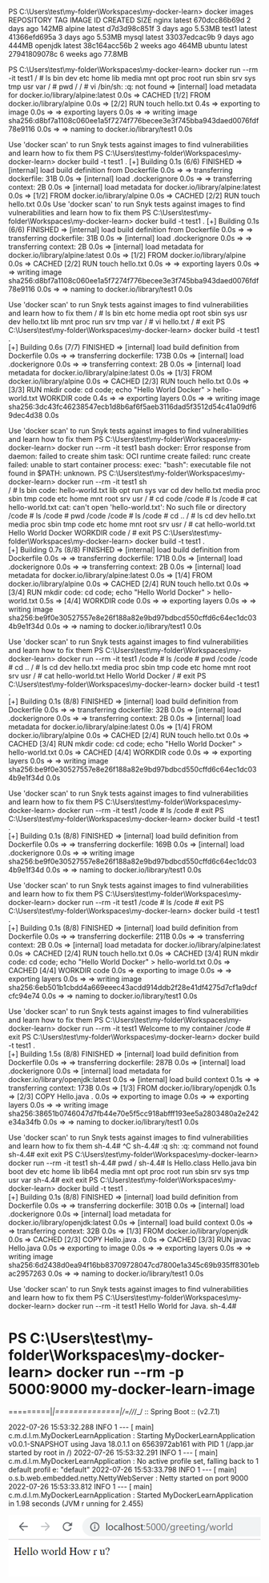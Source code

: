 PS C:\Users\test\my-folder\Workspaces\my-docker-learn> docker images
REPOSITORY   TAG       IMAGE ID       CREATED       SIZE
nginx        latest    670dcc86b69d   2 days ago    142MB
alpine       latest    d7d3d98c851f   3 days ago    5.53MB
test1        latest    41366efd695a   3 days ago    5.53MB
mysql        latest    33037edcac9b   9 days ago    444MB
openjdk      latest    38c164acc56b   2 weeks ago   464MB
ubuntu       latest    27941809078c   6 weeks ago   77.8MB



PS C:\Users\test\my-folder\Workspaces\my-docker-learn> docker run --rm -it test1
/ # ls
bin    dev    etc    home   lib    media  mnt    opt    proc   root   run    sbin   srv    sys    tmp    usr    var
/ # pwd
/
/ # vi
/bin/sh: :q: not found
=> [internal] load metadata for docker.io/library/alpine:latest                                                                                   0.0s
=> CACHED [1/2] FROM docker.io/library/alpine                                                                                                     0.0s
=> [2/2] RUN touch hello.txt                                                                                                                      0.4s
=> exporting to image                                                                                                                             0.0s
=> => exporting layers                                                                                                                            0.0s
=> => writing image sha256:d8bf7a1108c060ee1a5f7274f776becee3e3f745bba943daed0076fdf78e9116                                                       0.0s
=> => naming to docker.io/library/test1                                                                                                           0.0s

Use 'docker scan' to run Snyk tests against images to find vulnerabilities and learn how to fix them
PS C:\Users\test\my-folder\Workspaces\my-docker-learn> docker build -t test1 .
[+] Building 0.1s (6/6) FINISHED
=> [internal] load build definition from Dockerfile                                                                                               0.0s
=> => transferring dockerfile: 31B                                                                                                                0.0s
=> [internal] load .dockerignore                                                                                                                  0.0s
=> => transferring context: 2B                                                                                                                    0.0s
=> [internal] load metadata for docker.io/library/alpine:latest                                                                                   0.0s
=> [1/2] FROM docker.io/library/alpine                                                                                                            0.0s
=> CACHED [2/2] RUN touch hello.txt                                                                                                               0.0s
Use 'docker scan' to run Snyk tests against images to find vulnerabilities and learn how to fix them
PS C:\Users\test\my-folder\Workspaces\my-docker-learn> docker build -t test1 .
[+] Building 0.1s (6/6) FINISHED
=> [internal] load build definition from Dockerfile                                                                                               0.0s
=> => transferring dockerfile: 31B                                                                                                                0.0s
=> [internal] load .dockerignore                                                                                                                  0.0s
=> => transferring context: 2B                                                                                                                    0.0s
=> [internal] load metadata for docker.io/library/alpine:latest                                                                                   0.0s
=> [1/2] FROM docker.io/library/alpine                                                                                                            0.0s
=> CACHED [2/2] RUN touch hello.txt                                                                                                               0.0s
=> => exporting layers                                                                                                                            0.0s
=> => writing image sha256:d8bf7a1108c060ee1a5f7274f776becee3e3f745bba943daed0076fdf78e9116                                                       0.0s
=> => naming to docker.io/library/test1                                                                                                           0.0s

Use 'docker scan' to run Snyk tests against images to find vulnerabilities and learn how to fix them
/ # ls
bin        etc        home       media      opt        root       sbin       sys        usr
dev        hello.txt  lib        mnt        proc       run        srv        tmp        var
/ # vi hello.txt
/ # exit
PS C:\Users\test\my-folder\Workspaces\my-docker-learn> docker build -t test1 .     
[+] Building 0.6s (7/7) FINISHED
=> [internal] load build definition from Dockerfile                                                                                               0.0s
=> => transferring dockerfile: 173B                                                                                                               0.0s
=> [internal] load .dockerignore                                                                                                                  0.0s
=> => transferring context: 2B                                                                                                                    0.0s
=> [internal] load metadata for docker.io/library/alpine:latest                                                                                   0.0s
=> [1/3] FROM docker.io/library/alpine                                                                                                            0.0s
=> CACHED [2/3] RUN touch hello.txt                                                                                                               0.0s
=> [3/3] RUN mkdir code:     cd code;     echo "Hello World Docker" > hello-world.txt WORKDIR code                                                0.4s
=> => exporting layers                                                                                                                            0.0s
=> => writing image sha256:3dc43fc46238547ecb1d8b6af6f5aeb3116dad5f3512d54c41a09df69dec4d38                                                       0.0s

Use 'docker scan' to run Snyk tests against images to find vulnerabilities and learn how to fix them
PS C:\Users\test\my-folder\Workspaces\my-docker-learn> docker run --rm -it test1 bash
docker: Error response from daemon: failed to create shim task: OCI runtime create failed: runc create failed: unable to start container process: exec:
"bash": executable file not found in $PATH: unknown.
PS C:\Users\test\my-folder\Workspaces\my-docker-learn> docker run --rm -it test1 sh  
/ # ls
bin              code:            hello-world.txt  lib              opt              run              sys              var
cd               dev              hello.txt        media            proc             sbin             tmp
code             etc              home             mnt              root             srv              usr
/ # cd code
/code # ls
/code # cat hello-world.txt
cat: can't open 'hello-world.txt': No such file or directory
/code # ls
/code # pwd
/code
/code # ls
/code # cd ..
/ # ls
cd               dev              hello.txt        media            proc             sbin             tmp
code             etc              home             mnt              root             srv              usr
/ # cat hello-world.txt
Hello World Docker WORKDIR code
/ # exit
PS C:\Users\test\my-folder\Workspaces\my-docker-learn> docker build -t test1 .       
[+] Building 0.7s (8/8) FINISHED
=> [internal] load build definition from Dockerfile                                                                                               0.0s
=> => transferring dockerfile: 171B                                                                                                               0.0s
=> [internal] load .dockerignore                                                                                                                  0.0s
=> => transferring context: 2B                                                                                                                    0.0s
=> [internal] load metadata for docker.io/library/alpine:latest                                                                                   0.0s
=> [1/4] FROM docker.io/library/alpine                                                                                                            0.0s
=> CACHED [2/4] RUN touch hello.txt                                                                                                               0.0s
=> [3/4] RUN mkdir code:     cd code;     echo "Hello World Docker" > hello-world.txt                                                             0.5s
=> [4/4] WORKDIR code                                                                                                                             0.0s
=> => exporting layers                                                                                                                            0.0s
=> => writing image sha256:be9f0e30527557e8e26f188a82e9bd97bdbcd550cffd6c64ec1dc034b9e1f34d                                                       0.0s
=> => naming to docker.io/library/test1                                                                                                           0.0s

Use 'docker scan' to run Snyk tests against images to find vulnerabilities and learn how to fix them
PS C:\Users\test\my-folder\Workspaces\my-docker-learn> docker run --rm -it test1
/code # ls
/code # pwd
/code
/code # cd ..
/ # ls
cd               dev              hello.txt        media            proc             sbin             tmp
code             etc              home             mnt              root             srv              usr
/ # cat hello-world.txt
Hello World Docker
/ # exit
PS C:\Users\test\my-folder\Workspaces\my-docker-learn> docker build -t test1 .                                                                          
[+] Building 0.1s (8/8) FINISHED
=> [internal] load build definition from Dockerfile                                                                                               0.0s
=> => transferring dockerfile: 32B                                                                                                                0.0s
=> [internal] load .dockerignore                                                                                                                  0.0s
=> => transferring context: 2B                                                                                                                    0.0s
=> [internal] load metadata for docker.io/library/alpine:latest                                                                                   0.0s
=> [1/4] FROM docker.io/library/alpine                                                                                                            0.0s
=> CACHED [2/4] RUN touch hello.txt                                                                                                               0.0s
=> CACHED [3/4] RUN mkdir code:     cd code;     echo "Hello World Docker" > hello-world.txt                                                      0.0s
=> CACHED [4/4] WORKDIR code                                                                                                                      0.0s
=> => exporting layers                                                                                                                            0.0s
=> => writing image sha256:be9f0e30527557e8e26f188a82e9bd97bdbcd550cffd6c64ec1dc034b9e1f34d                                                       0.0s

Use 'docker scan' to run Snyk tests against images to find vulnerabilities and learn how to fix them
PS C:\Users\test\my-folder\Workspaces\my-docker-learn> docker run --rm -it test1
/code # ls
/code # exit
PS C:\Users\test\my-folder\Workspaces\my-docker-learn> docker build -t test1 .  
[+] Building 0.1s (8/8) FINISHED
=> [internal] load build definition from Dockerfile                                                                                               0.0s
=> => transferring dockerfile: 169B                                                                                                               0.0s
=> [internal] load .dockerignore                                                                                                                  0.0s
=> => writing image sha256:be9f0e30527557e8e26f188a82e9bd97bdbcd550cffd6c64ec1dc034b9e1f34d                                                       0.0s
=> => naming to docker.io/library/test1                                                                                                           0.0s

Use 'docker scan' to run Snyk tests against images to find vulnerabilities and learn how to fix them
PS C:\Users\test\my-folder\Workspaces\my-docker-learn> docker run --rm -it test1
/code # ls
/code # exit
PS C:\Users\test\my-folder\Workspaces\my-docker-learn> docker build -t test1 .  
[+] Building 0.1s (8/8) FINISHED
=> [internal] load build definition from Dockerfile                                                                                               0.0s
=> => transferring dockerfile: 211B                                                                                                               0.0s
=> => transferring context: 2B                                                                                                                    0.0s
=> [internal] load metadata for docker.io/library/alpine:latest                                                                                   0.0s
=> CACHED [2/4] RUN touch hello.txt                                                                                                               0.0s
=> CACHED [3/4] RUN mkdir code:     cd code;     echo "Hello World Docker" > hello-world.txt                                                      0.0s
=> CACHED [4/4] WORKDIR code                                                                                                                      0.0s
=> exporting to image                                                                                                                             0.0s
=> => exporting layers                                                                                                                            0.0s
=> => writing image sha256:6eb501b1cbdd4a669eeec43acdd914ddb2f28e41df4275d7cf1a9dcfcfc94e74                                                       0.0s
=> => naming to docker.io/library/test1                                                                                                           0.0s

Use 'docker scan' to run Snyk tests against images to find vulnerabilities and learn how to fix them
PS C:\Users\test\my-folder\Workspaces\my-docker-learn> docker run --rm -it test1
Welcome to my container
/code # exit
PS C:\Users\test\my-folder\Workspaces\my-docker-learn> docker build -t test1 .  
[+] Building 1.5s (8/8) FINISHED
=> [internal] load build definition from Dockerfile                                                                                               0.0s
=> => transferring dockerfile: 287B                                                                                                               0.0s
=> [internal] load .dockerignore                                                                                                                  0.0s
=> [internal] load metadata for docker.io/library/openjdk:latest                                                                                  0.0s
=> [internal] load build context                                                                                                                  0.1s
=> => transferring context: 173B                                                                                                                  0.0s
=> [1/3] FROM docker.io/library/openjdk                                                                                                           0.1s
=> [2/3] COPY Hello.java .                                                                                                                        0.0s
=> exporting to image                                                                                                                             0.0s
=> => exporting layers                                                                                                                            0.0s
=> => writing image sha256:38651b0746047d7fb44e70e5f5cc918abfff193ee5a2803480a2e242e34a34fb                                                       0.0s
=> => naming to docker.io/library/test1                                                                                                           0.0s

Use 'docker scan' to run Snyk tests against images to find vulnerabilities and learn how to fix them
sh-4.4# ^C
sh-4.4# :q
sh: :q: command not found
sh-4.4# exit
exit
PS C:\Users\test\my-folder\Workspaces\my-docker-learn> docker run --rm -it test1
sh-4.4# pwd
/
sh-4.4# ls
Hello.class  Hello.java  bin  boot  dev  etc  home  lib  lib64  media  mnt  opt  proc  root  run  sbin  srv  sys  tmp  usr  var
sh-4.4# exit
exit
PS C:\Users\test\my-folder\Workspaces\my-docker-learn> docker build -t test1 .  
[+] Building 0.1s (8/8) FINISHED
=> [internal] load build definition from Dockerfile                                                                                               0.0s
=> => transferring dockerfile: 301B                                                                                                               0.0s
=> [internal] load .dockerignore                                                                                                                  0.0s
=> [internal] load metadata for docker.io/library/openjdk:latest                                                                                  0.0s
=> [internal] load build context                                                                                                                  0.0s
=> => transferring context: 32B                                                                                                                   0.0s
=> [1/3] FROM docker.io/library/openjdk                                                                                                           0.0s
=> CACHED [2/3] COPY Hello.java .                                                                                                                 0.0s
=> CACHED [3/3] RUN javac Hello.java                                                                                                              0.0s
=> exporting to image                                                                                                                             0.0s
=> => exporting layers                                                                                                                            0.0s
=> => writing image sha256:6d2438d0ea94f16bb83709728047cd7800e1a345c69b935ff8301ebac2957263                                                       0.0s
=> => naming to docker.io/library/test1                                                                                                           0.0s


Use 'docker scan' to run Snyk tests against images to find vulnerabilities and learn how to fix them
PS C:\Users\test\my-folder\Workspaces\my-docker-learn> docker run --rm -it test1
Hello World for Java.
sh-4.4# 


# PS C:\Users\test\my-folder\Workspaces\my-docker-learn> docker run --rm -p 5000:9000  my-docker-learn-image

=========|_|==============|___/=/_/_/_/
:: Spring Boot ::                (v2.7.1)

2022-07-26 15:53:32.288  INFO 1 --- [           main] c.m.d.l.m.MyDockerLearnApplication       : Starting MyDockerLearnApplication v0.0.1-SNAPSHOT using
Java 18.0.1.1 on 6563972ab161 with PID 1 (/app.jar started by root in /)
2022-07-26 15:53:32.291  INFO 1 --- [           main] c.m.d.l.m.MyDockerLearnApplication       : No active profile set, falling back to 1 default profil
e: "default"
2022-07-26 15:53:33.798  INFO 1 --- [           main] o.s.b.web.embedded.netty.NettyWebServer  : Netty started on port 9000
2022-07-26 15:53:33.812  INFO 1 --- [           main] c.m.d.l.m.MyDockerLearnApplication       : Started MyDockerLearnApplication in 1.98 seconds (JVM r
unning for 2.455)

![img_3.png](img_3.png)


